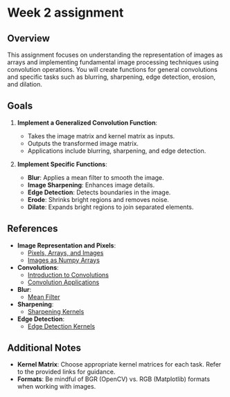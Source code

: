 # Week 2 assignment

## Overview
This assignment focuses on understanding the representation of images as arrays and implementing fundamental image processing techniques using convolution operations. You will create functions for general convolutions and specific tasks such as blurring, sharpening, edge detection, erosion, and dilation.

## Goals
1. **Implement a Generalized Convolution Function**:
   - Takes the image matrix and kernel matrix as inputs.
   - Outputs the transformed image matrix.
   - Applications include blurring, sharpening, and edge detection.

2. **Implement Specific Functions**:
   - **Blur**: Applies a mean filter to smooth the image.
   - **Image Sharpening**: Enhances image details.
   - **Edge Detection**: Detects boundaries in the image.
   - **Erode**: Shrinks bright regions and removes noise.
   - **Dilate**: Expands bright regions to join separated elements.

## References
- **Image Representation and Pixels**:
  - [Pixels, Arrays, and Images](https://levelup.gitconnected.com/pixels-arrays-and-images-ef3f03638fe7)
  - [Images as Numpy Arrays](https://rcvaram.medium.com/images-are-just-numpy-arrays-ceb7b0307fcf)
- **Convolutions**:
  - [Introduction to Convolutions](https://youtu.be/mbXtzv1syCc?feature=shared)
  - [Convolution Applications](https://youtu.be/C_zFhWdM4ic?feature=shared)
- **Blur**:
  - [Mean Filter](https://www.educative.io/answers/how-to-blur-an-image-using-a-mean-filter)
- **Sharpening**:
  - [Sharpening Kernels](https://blog.demofox.org/2022/02/26/image-sharpening-convolution-kernels/)
- **Edge Detection**:
  - [Edge Detection Kernels](https://upscfever.com/upsc-fever/en/data/deeplearning4/2.html)


## Additional Notes
- **Kernel Matrix**: Choose appropriate kernel matrices for each task. Refer to the provided links for guidance.
- **Formats**: Be mindful of BGR (OpenCV) vs. RGB (Matplotlib) formats when working with images.


